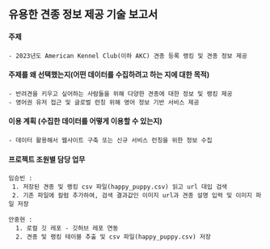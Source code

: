 ## 유용한 견종 정보 제공 기술 보고서
#### 주제
    - 2023년도 American Kennel Club(이하 AKC) 견종 등록 랭킹 및 견종 정보 제공
#### 주제를 왜 선택했는지(어떤 데이터를 수집하려고 하는 지에 대한 목적)
    - 반려견을 키우고 싶어하는 사람들을 위해 다양한 견종에 대한 정보 및 랭킹 제공
    - 영어권 유저 접근 및 글로벌 런칭 위해 영어 정보 기반 서비스 제공
#### 이용 계획 (수집한 데이터를 어떻게 이용할 수 있는지)
    - 데이터 활용해서 웹사이트 구축 또는 신규 서비스 런칭을 위한 정보 수집
#### 프로젝트 조원별 담당 업무
    임승빈 :
     1. 저장된 견종 및 랭킹 csv 파일(happy_puppy.csv) 읽고 url 대입 검색
     2. 기존 파일에 칼럼 추가하여, 검색 결과값인 이미지 url과 견종 설명 입력 및 이미지 파일 저장
    
    안중현 :
      1. 로컬 깃 레포 - 깃허브 레포 연동 
      2. 견종 및 랭킹 테이블 추출 및 csv 파일(happy_puppy.csv) 저장